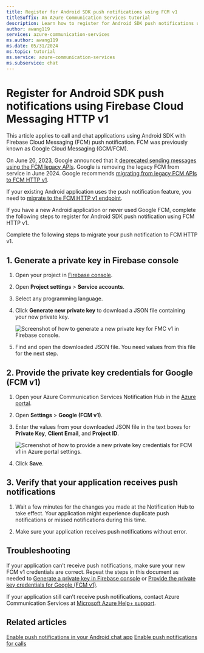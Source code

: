 ```yaml
---
title: Register for Android SDK push notifications using FCM v1
titleSuffix: An Azure Communication Services tutorial
description: Learn how to register for Android SDK push notifications using Google Firebase Cloud Messaging (FCM HTTP v1).
author: awang119
services: azure-communication-services
ms.author: awang119
ms.date: 05/31/2024
ms.topic: tutorial
ms.service: azure-communication-services
ms.subservice: chat
---
```


# Register for Android SDK push notifications using Firebase Cloud Messaging HTTP v1 

This article applies to call and chat applications using Android SDK with Firebase Cloud Messaging (FCM) push notification. FCM was previously known as Google Cloud Messaging (GCM/FCM).

On June 20, 2023, Google announced that it [deprecated sending messages using the FCM legacy APIs](https://firebase.google.com/docs/cloud-messaging). Google is removing the legacy FCM from service in June 2024. Google recommends [migrating from legacy FCM APIs to FCM HTTP v1](https://firebase.google.com/docs/cloud-messaging/migrate-v1).

If your existing Android application uses the push notification feature, you need to [migrate to the FCM HTTP v1 endpoint](./call-chat-migrate-android-push-fcm-v1.md).

If you have a new Android application or never used Google FCM, complete the following steps to register for Android SDK push notification using FCM HTTP v1.

Complete the following steps to migrate your push notification to FCM HTTP v1.

## 1. Generate a private key in Firebase console

1. Open your project in [Firebase console](https://console.firebase.google.com/).

2. Open **Project settings** > **Service accounts**.

3. Select any programming language.

4. Click **Generate new private key** to download a JSON file containing your new private key.
    
    ![Screenshot of how to generate a new private key for FMC v1 in Firebase console.](./media/call-chat-fcm-firebase-console-gen-key.png)

5. Find and open the downloaded JSON file. You need values from this file for the next step.


## 2. Provide the private key credentials for Google (FCM v1)

1. Open your Azure Communication Services Notification Hub in the [Azure portal](https://portal.azure.com).

2. Open **Settings** > **Google (FCM v1)**.

3. Enter the values from your downloaded JSON file in the text boxes for **Private Key**, **Client Email**, and **Project ID**.
    
    ![Screenshot of how to provide a new private key credentials for FCM v1 in Azure portal settings.](./media/call-chat-fcmv1-credentials-add.png)

4. Click **Save**.


## 3. Verify that your application receives push notifications

1. Wait a few minutes for the changes you made at the Notification Hub to take effect.
Your application might experience duplicate push notifications or missed notifications during this time.

2. Make sure your application receives push notifications without error.


## Troubleshooting

If your application can’t receive push notifications, make sure your new FCM v1 credentials are correct. Repeat the steps in this document as needed to [Generate a private key in Firebase console](#1-generate-a-private-key-in-firebase-console) or [Provide the private key credentials for Google (FCM v1)](#2-provide-the-private-key-credentials-for-google-fcm-v1).  

If  your application still can’t receive push notifications, contact Azure Communication Services at [Microsoft Azure Help+ support](https://ms.portal.azure.com/#view/Microsoft_Azure_Support/HelpAndSupportBlade/~/overview).


## Related articles

[Enable push notifications in your Android chat app](./chat-android-push-notification.md)
[Enable push notifications for calls](../how-tos/calling-sdk/push-notifications.md)

